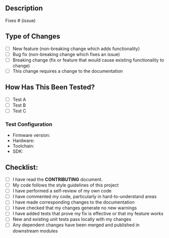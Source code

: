## Description
<!-- Please include a summary of the change and which issue is fixed. Please also include relevant motivation and context. List any dependencies that are required for this change. -->
Fixes # (issue)

## Type of Changes
<!--- What types of changes does your code introduce? Put an `x` in all the boxes that apply: -->
- [ ] New feature (non-breaking change which adds functionality)
- [ ] Bug fix (non-breaking change which fixes an issue)
- [ ] Breaking change (fix or feature that would cause existing functionality to change)
- [ ] This change requires a change to the documentation

## How Has This Been Tested?
<!-- Please describe the tests that you ran to verify your changes. Provide instructions so we can reproduce. Please also list any relevant details for your test configuration. -->
- [ ] Test A
- [ ] Test B
- [ ] Test C

### Test Configuration
* Firmware version:
* Hardware:
* Toolchain:
* SDK:

## Checklist:
<!-- please check the boxes that matches your use case -->
- [ ] I have read the **CONTRIBUTING** document.
- [ ] My code follows the style guidelines of this project
- [ ] I have performed a self-review of my own code
- [ ] I have commented my code, particularly in hard-to-understand areas
- [ ] I have made corresponding changes to the documentation
- [ ] I have checked that my changes generate no new warnings
- [ ] I have added tests that prove my fix is effective or that my feature works
- [ ] New and existing unit tests pass locally with my changes
- [ ] Any dependent changes have been merged and published in downstream modules
